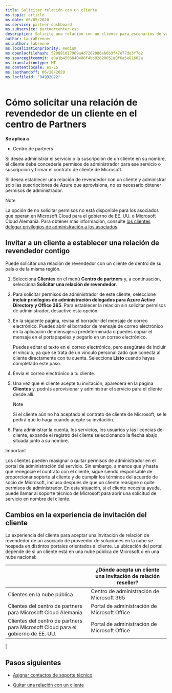 ```yaml
---
title: Solicitar relación con un cliente
ms.topic: article
ms.date: 06/05/2020
ms.service: partner-dashboard
ms.subservice: partnercenter-csp
description: Solicite una relación con un cliente para escenarios de varios asociados y multicanal o si es necesario restaurar los privilegios de administrador delegado para un cliente.
author: LauraBrenner
ms.author: labrenne
ms.localizationpriority: medium
ms.openlocfilehash: 529881017969a4d7262086eb6b3f47e77de3f7e2
ms.sourcegitcommit: e0a1b4506840486f4bb82620051e0f6a5e81662a
ms.translationtype: MT
ms.contentlocale: es-ES
ms.lasthandoff: 06/18/2020
ms.locfileid: "84992022"
---
```

# <a name="how-to-request-a-reseller-relationship-from-a-customer-in-partner-center"></a>Cómo solicitar una relación de revendedor de un cliente en el centro de Partners

**Se aplica a**

- Centro de partners

Si desea administrar el servicio o la suscripción de un cliente en su nombre, el cliente debe concederle permisos de administrador para ese servicio o suscripción y firmar el contrato de cliente de Microsoft.

Si desea establecer una relación de revendedor con un cliente y administrar solo las suscripciones de Azure que aprovisiona, no es necesario obtener permisos de administrador.

>[!NOTE] 
>La opción de no solicitar permisos no está disponible para los asociados que operan en Microsoft Cloud para el gobierno de EE. UU. o Microsoft Cloud Alemania. Para obtener más información, consulte [los clientes delegar privilegios de administración a los asociados](https://docs.microsoft.com/partner-center/customers_revoke_admin_privileges).

## <a name="invite-a-customer-to-establish-a-reseller-relationship-with-you"></a>Invitar a un cliente a establecer una relación de revendedor contigo

Puede solicitar una relación de revendedor con un cliente de dentro de su país o de la misma región.

1. Selecciona **Clientes** en el menú **Centro de partners** y, a continuación, selecciona **Solicitar una relación de revendedor**.

2. Para solicitar permisos de administrador de este cliente, seleccione **incluir privilegios de administración delegados para Azure Active Directory y Office 365**. Para establecer la relación sin solicitar permisos de administrador, desactive esta opción.

3. En la siguiente página, revisa el borrador del mensaje de correo electrónico. Puedes abrir el borrador de mensaje de correo electrónico en la aplicación de mensajería predeterminada o puedes copiar el mensaje en el portapapeles y pegarlo en un correo electrónico.

   Puedes editar el texto en el correo electrónico, pero asegúrate de incluir el vínculo, ya que se trata de un vínculo personalizado que conecta al cliente directamente con tu cuenta. Selecciona **Listo** cuando hayas completado este paso.

4. Envía el correo electrónico a tu cliente.

5. Una vez que el cliente acepte tu invitación, aparecerá en la página **Clientes** y, podrás aprovisionar y administrar el servicio para el cliente desde allí.

   > [!NOTE]
   > Si el cliente aún no ha aceptado el contrato de cliente de Microsoft, se le pedirá que lo haga cuando acepte su invitación. 

6. Para administrar la cuenta, los servicios, los usuarios y las licencias del cliente, expande el registro del cliente seleccionando la flecha abajo situada junto a su nombre.

> [!IMPORTANT]  
> Los clientes pueden reasignar o quitar permisos de administrador en el portal de administración del servicio. Sin embargo, a menos que y hasta que renegocie el contrato con el cliente, sigue siendo responsable de proporcionar soporte al cliente y de cumplir los términos del acuerdo de socio de Microsoft, incluso después de que un cliente reasigne o quite permisos de administrador. En esta situación, si el cliente necesita ayuda, puede llamar al soporte técnico de Microsoft para abrir una solicitud de servicio en nombre del cliente.

## <a name="changes-to-the-customer-invitation-experience"></a>Cambios en la experiencia de invitación del cliente

La experiencia del cliente para aceptar una invitación de relación de revendedor de un asociado de proveedor de soluciones en la nube se hospeda en distintos portales orientados al cliente. La ubicación del portal depende de si un cliente está en una nube pública de Microsoft o en una nube nacional:

|  | ¿Dónde acepta un cliente una invitación de relación reseller? |
|---------|---------
| Clientes en la nube pública | Centro de administración de Microsoft 365 |
| Clientes del centro de partners para Microsoft Cloud Alemania | Portal de administración de Microsoft Office |
| Clientes del centro de partners para Microsoft Cloud para el gobierno de EE. UU. | Portal de administración de Microsoft Office |
|

## <a name="next-steps"></a>Pasos siguientes

- [Asignar contactos de soporte técnico](assign-support-contacts.md)

- [Quitar una relación con un cliente](remove-a-relationship.md)
